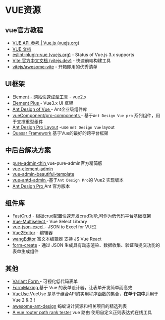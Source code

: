# VUE资源
## vue官方教程

* [VUE API 参考 | Vue.js (vuejs.org)](https://cn.vuejs.org/api/)
* [VUE 文档](https://cn.vuejs.org/guide/introduction.html)
* [eslint-plugin-vue (vuejs.org)](https://eslint.vuejs.org/) - Status of Vue.js 3.x supports
* [Vite 官方中文文档 (vitejs.dev)](https://cn.vitejs.dev/guide/) - 快速前端构建工具
* [vitejs/awesome-vite](https://github.com/vitejs/awesome-vite) - 开箱即用的优秀清单

## UI框架

* [Element - 网站快速成型工具](https://element.eleme.cn/#/zh-CN) - vue2.x
* [Element Plus ](https://element-plus.gitee.io/zh-CN/) - Vue3.x UI 框架
* [Ant Design of Vue  ](https://antdv.com/docs/vue/introduce-cn/) - Ant企业级组件库
* [vueComponent/pro-components ](https://github.com/vueComponent/pro-components) - 基于`Ant Design Vue pro` 系列组件，用于支撑重型组件
* [Ant Design Pro Layout](https://github.com/vueComponent/pro-components/tree/next/packages/pro-layout) -use `Ant Design Vue` layout
* [Quasar Framework](https://quasar.dev/) 基于Vue的最好的跨平台框架

## 中后台解决方案

* [ pure-admin-thin ](https://github.com/xiaoxian521/pure-admin-thin) vue-pure-admin官方精简版
* [ vue-element-admin ](https://panjiachen.gitee.io/vue-element-admin-site/zh/guide/)
* [vue-admin-beautiful-template ](https://github.com/chuzhixin/vue-admin-beautiful-template)
* [ vue-antd-admin ](https://github.com/iczer/vue-antd-admin) -基于`Ant Design Pro`的 Vue2 实现版本
* [Ant Design Pro ](https://pro.antdv.com/) Ant 官方版本

## 组件库

* [FastCrud ](http://fast-crud.docmirror.cn/guide/) - 根据crud配置快速开发crud功能,可作为低代码平台基础框架
* [Vue-Multiselect ](https://vue-multiselect.js.org/) - Vue Select Library
* [vue-json-excel  ](https://www.npmjs.com/package/vue-json-excel) - JSON to Excel for VUE2
* [Vue2Editor](https://www.vue2editor.com/) - 编辑器
* [wangEditor](https://www.wangeditor.com/) 富文本编辑器 支持 JS Vue React
* [form-create](http://www.form-create.com/) - 通过 JSON 生成具有动态渲染、数据收集、验证和提交功能的表单生成组件

## 其他

* [Variant Form  ](https://vform666.com/) - 可视化低代码表单
* [FormMaking ](http://form.making.link/basic-version/#/zh-CN/)基于 Vue 的表单设计器，让表单开发简单而高效
* [VueUse ](https://vueuse.org/) VueUse 是基于组合API的实用程序函数的集合，**在单个包中**适用于 Vue 2 & 3！
* [awesome-ant-design](https://github.com/websemantics/awesome-ant-design) 蚂蚁设计资源和相关项目的精选列表
* [A vue router path rank tester](https://paths.esm.dev/) vue 路由 使用自定义正则表达式在线工具
